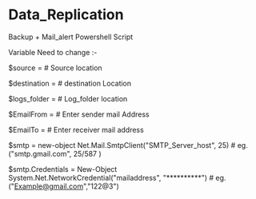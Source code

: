 # Data_Replication
Backup + Mail_alert Powershell Script

Variable Need to change  :-

$source = # Source location

$destination = # destination Location

$logs_folder = # Log_folder location

$EmailFrom = # Enter sender mail Address

$EmailTo = # Enter receiver mail address

$smtp = new-object Net.Mail.SmtpClient("SMTP_Server_host", 25)  # eg. ("smtp.gmail.com", 25/587 )

$smtp.Credentials = New-Object System.Net.NetworkCredential("mailaddress", "**********")   # eg.("Example@gmail.com","122@3")

